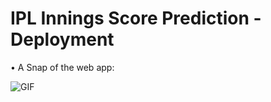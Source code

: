 # IPL Innings Score Prediction - Deployment
• A Snap of the web app:

 ![GIF](readme_resources/ipl-first-innings-score-web-app.gif)
